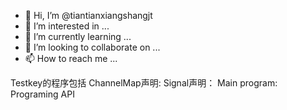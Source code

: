 - 👋 Hi, I’m @tiantianxiangshangjt
- 👀 I’m interested in ...
- 🌱 I’m currently learning ...
- 💞️ I’m looking to collaborate on ...
- 📫 How to reach me ...

<!---
tiantianxiangshangjt/tiantianxiangshangjt is a ✨ special ✨ repository because its `README.md` (this file) appears on your GitHub profile.
You can click the Preview link to take a look at your changes.
--->
Testkey的程序包括
  ChannelMap声明:
  Signal声明：
  Main program:
    Programing API
